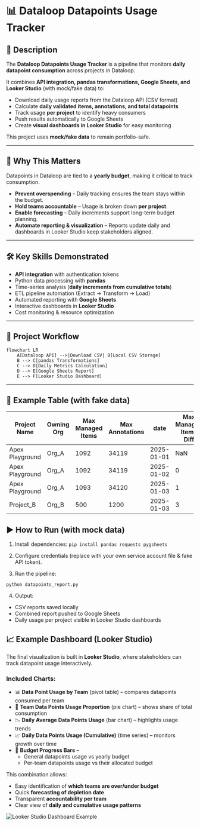 # 📊 Dataloop Datapoints Usage Tracker  

## 📖 Description  
The **Dataloop Datapoints Usage Tracker** is a pipeline that monitors **daily datapoint consumption** across projects in Dataloop.  

It combines **API integration, pandas transformations, Google Sheets, and Looker Studio** (with mock/fake data) to:  
- Download daily usage reports from the Dataloop API (CSV format)  
- Calculate **daily validated items, annotations, and total datapoints**  
- Track usage **per project** to identify heavy consumers  
- Push results automatically to Google Sheets  
- Create **visual dashboards in Looker Studio** for easy monitoring  

This project uses **mock/fake data** to remain portfolio-safe.  

---

## 🚀 Why This Matters  
Datapoints in Dataloop are tied to a **yearly budget**, making it critical to track consumption.  

- **Prevent overspending** – Daily tracking ensures the team stays within the budget.  
- **Hold teams accountable** – Usage is broken down **per project**.  
- **Enable forecasting** – Daily increments support long-term budget planning.  
- **Automate reporting & visualization** – Reports update daily and dashboards in Looker Studio keep stakeholders aligned.  

---

## 🛠️ Key Skills Demonstrated  
- **API integration** with authentication tokens  
- Python data processing with **pandas**  
- Time-series analysis (**daily increments from cumulative totals**)  
- ETL pipeline automation (Extract → Transform → Load)  
- Automated reporting with **Google Sheets**  
- Interactive dashboards in **Looker Studio**  
- Cost monitoring & resource optimization  

---

## 🔄 Project Workflow  
```mermaid
flowchart LR
    A[Dataloop API] -->|Download CSV| B[Local CSV Storage]
    B --> C[pandas Transformations]
    C --> D[Daily Metrics Calculation]
    D --> E[Google Sheets Report]
    E --> F[Looker Studio Dashboard]
```

---

## 📂 Example Table (with fake data)

| Project Name    | Owning Org | Max Managed Items | Max Annotations | date       | Max Managed Items Diff | Max Annotations Diff | Daily Validated Items | Daily Validated Annot | Total DP |
| --------------- | ---------- | ----------------- | --------------- | ---------- | ---------------------- | -------------------- | --------------------- | --------------------- | -------- |
| Apex Playground | Org\_A     | 1092              | 34119           | 2025-01-01 | NaN                    | NaN                  | 0                     | 0                     | 0        |
| Apex Playground | Org\_A     | 1092              | 34119           | 2025-01-02 | 0                      | 0                    | 0                     | 0                     | 0        |
| Apex Playground | Org\_A     | 1093              | 34120           | 2025-01-03 | 1                      | 1                    | 1                     | 1                     | 2        |
| Project\_B      | Org\_B     | 500               | 1200            | 2025-01-03 | 3                      | 0                    | 3                     | 0                     | 3        |


## ▶️ How to Run (with mock data)

1. Install dependencies:
``pip install pandas requests pygsheets``


2. Configure credentials (replace with your own service account file & fake API token).

3. Run the pipeline:

``python datapoints_report.py``


4. Output:

- CSV reports saved locally
- Combined report pushed to Google Sheets
- Daily usage per project visible in Looker Studio dashboards

## 📈 Example Dashboard (Looker Studio)  

The final visualization is built in **Looker Studio**, where stakeholders can track datapoint usage interactively.  

### Included Charts:
- 📊 **Data Point Usage by Team** (pivot table) – compares datapoints consumed per team  
- 🥧 **Team Data Points Usage Proportion** (pie chart) – shows share of total consumption  
- 📉 **Daily Average Data Points Usage** (bar chart) – highlights usage trends  
- 📈 **Daily Data Points Usage (Cumulative)** (time series) – monitors growth over time  
- 📏 **Budget Progress Bars** –  
  - General datapoints usage vs yearly budget  
  - Per-team datapoints usage vs their allocated budget

This combination allows:  
- Easy identification of **which teams are over/under budget**  
- Quick **forecasting of depletion date**  
- Transparent **accountability per team**  
- Clear view of **daily and cumulative usage patterns**  


![Looker Studio Dashboard Example](docs/looker_dashboard.png)